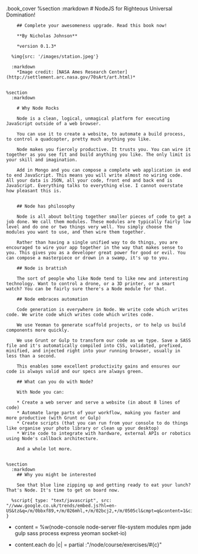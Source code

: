 .book_cover
%section
:markdown # NodeJS for Righteous Universal Domination!

        ## Complete your awesomeness upgrade. Read this book now!

        **By Nicholas Johnson**

        *version 0.1.3*

      %img{src: '/images/station.jpeg'}

      :markdown
        *Image credit: [NASA Ames Research Center](http://settlement.arc.nasa.gov/70sArt/art.html)*


    %section
      :markdown

        # Why Node Rocks

        Node is a clean, logical, unmagical platform for executing JavaScript outside of a web browser.

        You can use it to create a website, to automate a build process, to control a quadcopter, pretty much anything you like.

        Node makes you fiercely productive. It trusts you. You can wire it together as you see fit and build anything you like. The only limit is your skill and imagination.

        Add in Mongo and you can compose a complete web application in end to end JavaScript. This means you will write almost no wiring code. All your data is JSON, all your code, front end and back end is JavaScript. Everything talks to everything else. I cannot overstate how pleasant this is.


        ## Node has philosophy

        Node is all about bolting together smaller pieces of code to get a job done. We call them modules. These modules are typically fairly low level and do one or two things very well. You simply choose the modules you want to use, and then wire them together.

        Rather than having a single unified way to do things, you are encouraged to wire your app together in the way that makes sense to you. This gives you as a developer great power for good or evil. You can compose a masterpiece or drown in a swamp, it's up to you.

        ## Node is brattish

        The sort of people who like Node tend to like new and interesting technology. Want to control a drone, or a 3D printer, or a smart watch? You can be fairly sure there's a Node module for that.

        ## Node embraces automation

        Code generation is everywhere in Node. We write code which writes code. We write code which writes code which writes code.

        We use Yeoman to generate scaffold projects, or to help us build components more quickly.

        We use Grunt or Gulp to transform our code as we type. Save a SASS file and it's automatically compiled into CSS, validated, prefixed, minified, and injected right into your running browser, usually in less than a second.

        This enables some excellent productivity gains and ensures our code is always valid and our specs are always green.

        ## What can you do with Node?

        With Node you can:

        * Create a web server and serve a website (in about 8 lines of code)
        * Automate large parts of your workflow, making you faster and more productive (with Grunt or Gulp)
        * Create scripts (that you can run from your console to do things like organise your photo library or clean up your desktop)
        * Write code to integrate with hardware, external APIs or robotics using Node's callback architecture.

        And a whole lot more.


    %section
      :markdown
        ## Why you might be interested

        See that blue line zipping up and getting ready to eat your lunch? That's Node. It's time to get on board now.

      %script{ type: "text/javascript", src: "//www.google.co.uk/trends/embed.js?hl=en-US&tz&q=/m/0bbxf89,+/m/026mhl,+/m/02bcj2,+/m/0505cl&cmpt=q&content=1&cid=TIMESERIES_GRAPH_0&export=5&w=500&h=330" }

- content = %w(node-console node-server file-system modules npm jade gulp sass process express yeoman socket-io)

- content.each do |c|
  = partial :"/node/course/exercises/#{c}"

